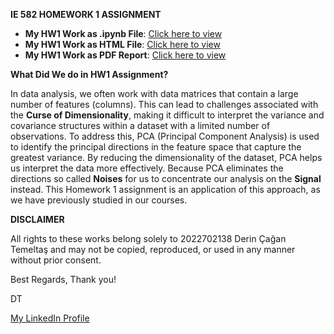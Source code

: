 **IE 582 HOMEWORK 1 ASSIGNMENT**

- **My HW1 Work as .ipynb File**: [Click here to view](https://github.com/BU-IE-582/fall-24-derincagantemeltas/blob/main/HW1/code_updated.ipynb)
- **My HW1 Work as HTML File**: [Click here to view](https://github.com/BU-IE-582/fall-24-derincagantemeltas/blob/main/HW1/report_updated.html)
- **My HW1 Work as PDF Report**: [Click here to view](https://github.com/BU-IE-582/fall-24-derincagantemeltas/blob/main/HW1/IE582_HOMEWORK1_DERINCAGANTEMELTAS.pdf)

**What Did We do in HW1 Assignment?**

In data analysis, we often work with data matrices that contain a large number of features (columns). This can lead to challenges associated with the **Curse of Dimensionality**, making it difficult to interpret the variance and covariance structures within a dataset with a limited number of observations. To address this, PCA (Principal Component Analysis) is used to identify the principal directions in the feature space that capture the greatest variance. By reducing the dimensionality of the dataset, PCA helps us interpret the data more effectively. Because PCA eliminates the directions so called **Noises** for us to concentrate our analysis on the **Signal** instead. This Homework 1 assignment is an application of this approach, as we have previously studied in our courses.

**DISCLAIMER**

All rights to these works belong solely to 2022702138 Derin Çağan Temeltaş and may not be copied, reproduced, or used in any manner without prior consent.

Best Regards,
Thank you!

DT

[My LinkedIn Profile](https://www.linkedin.com/in/derintemeltas/)
